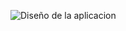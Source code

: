 ![Diseño de la aplicacion](https://github.com/user-attachments/assets/071257d5-ff78-4002-bfb5-aa13f2acca3e)
